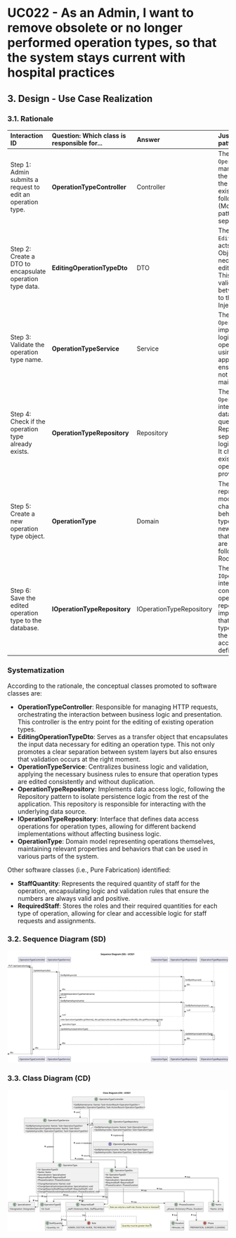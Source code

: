 # UC022 - As an Admin, I want to remove obsolete or no longer performed operation types, so that the system stays current with hospital practices

## 3. Design - Use Case Realization

### 3.1. Rationale

| Interaction ID                                       | Question: Which class is responsible for...         | Answer                              | Justification (with patterns)                                                                                                        |
|:-----------------------------------------------------|:----------------------------------------------------|:------------------------------------|:-------------------------------------------------------------------------------------------------------------------------------------|
| Step 1: Admin submits a request to edit an operation type. | **OperationTypeController**                          | Controller                          | The `OperationTypeController` manages the input from the Admin and initiates the edit flow for an existing operation type, following the MVC (Model-View-Controller) pattern that promotes separation of concerns.                                     |
| Step 2: Create a DTO to encapsulate operation type data. | **EditingOperationTypeDto**                        | DTO                                 | The `EditingOperationTypeDto` acts as a Data Transfer Object, encapsulating all necessary parameters for editing an operation type. This ensures that only valid data is passed between layers, adhering to the Dependency Injection principle.     |
| Step 3: Validate the operation type name.           | **OperationTypeService**                             | Service                             | The `OperationTypeService` implements the business logic that validates the operation type name, using Business Validation approaches from DDD to ensure the system does not allow duplicates and maintains data integrity.                                     |
| Step 4: Check if the operation type already exists. | **OperationTypeRepository**                          | Repository                          | The `OperationTypeRepository` interacts with the database through queries, using the Repository pattern to separate data access logic from business logic. It checks for the existence of the operation type by the provided name.                      |
| Step 5: Create a new operation type object.         | **OperationType**                                   | Domain                              | The `OperationType` class represents the domain model encapsulating all characteristics and behaviors of an operation type. When creating a new instance, it ensures that all required attributes are correctly filled, following the Aggregate Root pattern of DDD. |
| Step 6: Save the edited operation type to the database.| **IOperationTypeRepository**                        | IOperationTypeRepository            | The `IOperationTypeRepository` interface defines a contract for persisting operation types. The repository implementation ensures that the edited operation type is saved correctly to the database, respecting access and storage rules defined in DDD.                             |

### Systematization

According to the rationale, the conceptual classes promoted to software classes are:

* **OperationTypeController**: Responsible for managing HTTP requests, orchestrating the interaction between business logic and presentation. This controller is the entry point for the editing of existing operation types.
* **EditingOperationTypeDto**: Serves as a transfer object that encapsulates the input data necessary for editing an operation type. This not only promotes a clear separation between system layers but also ensures that validation occurs at the right moment.
* **OperationTypeService**: Centralizes business logic and validation, applying the necessary business rules to ensure that operation types are edited consistently and without duplication.
* **OperationTypeRepository**: Implements data access logic, following the Repository pattern to isolate persistence logic from the rest of the application. This repository is responsible for interacting with the underlying data source.
* **IOperationTypeRepository**: Interface that defines data access operations for operation types, allowing for different backend implementations without affecting business logic.
* **OperationType**: Domain model representing operations themselves, maintaining relevant properties and behaviors that can be used in various parts of the system.

Other software classes (i.e., Pure Fabrication) identified:

* **StaffQuantity**: Represents the required quantity of staff for the operation, encapsulating logic and validation rules that ensure the numbers are always valid and positive.
* **RequiredStaff**: Stores the roles and their required quantities for each type of operation, allowing for clear and accessible logic for staff requests and assignments.

### 3.2. Sequence Diagram (SD)

![uc021-sequence-diagram.svg](svg/uc021-sequence-diagram.svg)

### 3.3. Class Diagram (CD)

![uc021-class-diagram.svg](svg/uc021-class-diagram.svg)
